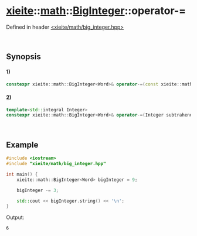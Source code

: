 # [xieite](../../../../../xieite.md)\:\:[math](../../../../../math.md)\:\:[BigInteger<Word>](../../../../big_integer.md)\:\:operator-=
Defined in header [<xieite/math/big_integer.hpp>](../../../../../../../include/xieite/math/big_integer.hpp)

&nbsp;

## Synopsis
#### 1)
```cpp
constexpr xieite::math::BigInteger<Word>& operator-=(const xieite::math::BigInteger<Word>& subtrahend) noexcept;
```
#### 2)
```cpp
template<std::integral Integer>
constexpr xieite::math::BigInteger<Word>& operator-=(Integer subtrahend) noexcept;
```

&nbsp;

## Example
```cpp
#include <iostream>
#include "xieite/math/big_integer.hpp"

int main() {
    xieite::math::BigInteger<Word> bigInteger = 9;

    bigInteger -= 3;

    std::cout << bigInteger.string() << '\n';
}
```
Output:
```
6
```
